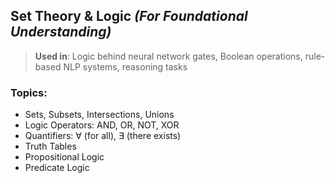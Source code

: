 ##  Set Theory & Logic *(For Foundational Understanding)*

> **Used in**: Logic behind neural network gates, Boolean operations, rule-based NLP systems, reasoning tasks

### **Topics:**
- Sets, Subsets, Intersections, Unions  
- Logic Operators: AND, OR, NOT, XOR  
- Quantifiers: ∀ (for all), ∃ (there exists)  
- Truth Tables  
- Propositional Logic  
- Predicate Logic  
